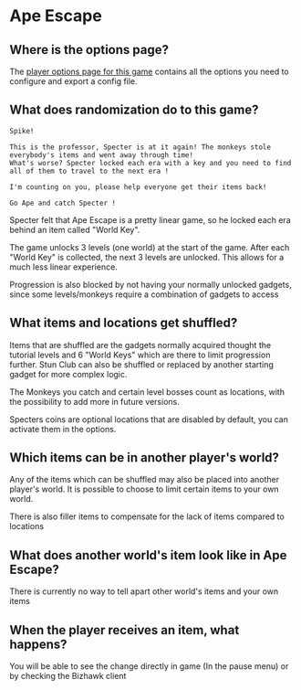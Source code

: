 # Ape Escape

## Where is the options page?

The [player options page for this game](../player-options) contains all the options you need to configure and export a
config file.


## What does randomization do to this game?

```
Spike!

This is the professor, Specter is at it again! The monkeys stole everybody's items and went away through time!
What's worse? Specter locked each era with a key and you need to find all of them to travel to the next era ! 

I'm counting on you, please help everyone get their items back!

Go Ape and catch Specter !
```

Specter felt that Ape Escape is a pretty linear game, so he locked each era behind an item called "World Key".

The game unlocks 3 levels (one world) 
at the start of the game. After each "World Key" is collected, the next 3 levels are unlocked.
This allows for a much less linear experience.

Progression is also blocked by not having your normally unlocked gadgets, 
since some levels/monkeys require a combination of gadgets to access
## What items and locations get shuffled?

Items that are shuffled are the gadgets normally acquired thought the tutorial levels and 6 "World Keys" which are there to limit progression further.
Stun Club can also be shuffled or replaced by another starting gadget for more complex logic.

The Monkeys you catch and
certain level bosses count as locations, with the possibility to add more in future versions.

Specters coins are optional locations that are disabled by default,
you can activate them in the options.



## Which items can be in another player's world?

Any of the items which can be shuffled may also be placed into another player's world. It is possible to choose to limit
certain items to your own world.

There is also filler items to compensate for the lack of items compared to locations

## What does another world's item look like in Ape Escape?

There is currently no way to tell apart other world's items and your own items

## When the player receives an item, what happens?

You will be able to see the change directly in game (In the pause menu) or by checking the Bizhawk client